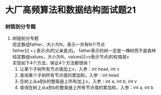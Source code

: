 # 大厂高频算法和数据结构面试题21

### 树链剖分专题 
1. 树链剖分专题   
   给定数组father，大小为N，表示一共有N个节点   
   father[i] = j 表示点i的父亲是点j， father表示的树一定是一棵树而不是森林   
   给定数组values，大小为N，values[i]=v表示节点i的权值是v   
   实现如下4个方法，保证4个方法都很快！
   1) 让某个子树所有节点值加上v，入参：int head, int v
   2) 查询某个子树所有节点值的累加和，入参：int head
   3) 在树上从a到b的整条链上所有加上v，入参：int a, int b, int v
   4) 查询在树上从a到b的整条链上所有节点值的累加和，入参：int a, int b   



